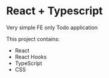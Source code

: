 # React + Typescript

Very simple FE only Todo application

This project contains:

* React
* React Hooks
* TypeScript
* CSS

